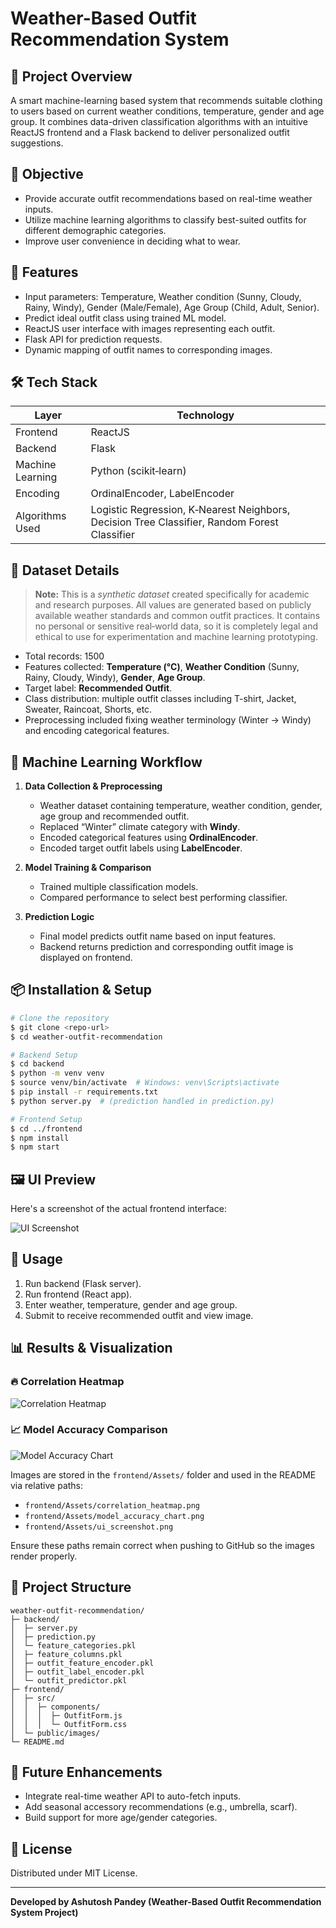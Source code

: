 # Weather-Based Outfit Recommendation System

## 📌 Project Overview

A smart machine-learning based system that recommends suitable clothing to users based on current weather conditions, temperature, gender and age group. It combines data-driven classification algorithms with an intuitive ReactJS frontend and a Flask backend to deliver personalized outfit suggestions.

## 🎯 Objective

* Provide accurate outfit recommendations based on real-time weather inputs.
* Utilize machine learning algorithms to classify best-suited outfits for different demographic categories.
* Improve user convenience in deciding what to wear.

## 🔧 Features

* Input parameters: Temperature, Weather condition (Sunny, Cloudy, Rainy, Windy), Gender (Male/Female), Age Group (Child, Adult, Senior).
* Predict ideal outfit class using trained ML model.
* ReactJS user interface with images representing each outfit.
* Flask API for prediction requests.
* Dynamic mapping of outfit names to corresponding images.

## 🛠️ Tech Stack

| Layer            | Technology                                                                                   |
| ---------------- | -------------------------------------------------------------------------------------------- |
| Frontend         | ReactJS                                                                                      |
| Backend          | Flask                                                                                        |
| Machine Learning | Python (scikit‑learn)                                                                        |
| Encoding         | OrdinalEncoder, LabelEncoder                                                                 |
| Algorithms Used  | Logistic Regression, K‑Nearest Neighbors, Decision Tree Classifier, Random Forest Classifier |

## 📂 Dataset Details

> **Note:** This is a *synthetic dataset* created specifically for academic and research purposes. All values are generated based on publicly available weather standards and common outfit practices. It contains no personal or sensitive real‑world data, so it is completely legal and ethical to use for experimentation and machine learning prototyping.

* Total records: 1500
* Features collected: **Temperature (°C)**, **Weather Condition** (Sunny, Rainy, Cloudy, Windy), **Gender**, **Age Group**.
* Target label: **Recommended Outfit**.
* Class distribution: multiple outfit classes including T-shirt, Jacket, Sweater, Raincoat, Shorts, etc.
* Preprocessing included fixing weather terminology (Winter → Windy) and encoding categorical features.

## 🧠 Machine Learning Workflow

1. **Data Collection & Preprocessing**

   * Weather dataset containing temperature, weather condition, gender, age group and recommended outfit.
   * Replaced “Winter” climate category with **Windy**.
   * Encoded categorical features using **OrdinalEncoder**.
   * Encoded target outfit labels using **LabelEncoder**.
2. **Model Training & Comparison**

   * Trained multiple classification models.
   * Compared performance to select best performing classifier.
3. **Prediction Logic**

   * Final model predicts outfit name based on input features.
   * Backend returns prediction and corresponding outfit image is displayed on frontend.

## 📦 Installation & Setup

```bash
# Clone the repository
$ git clone <repo-url>
$ cd weather-outfit-recommendation

# Backend Setup
$ cd backend
$ python -m venv venv
$ source venv/bin/activate  # Windows: venv\Scripts\activate
$ pip install -r requirements.txt
$ python server.py  # (prediction handled in prediction.py)

# Frontend Setup
$ cd ../frontend
$ npm install
$ npm start
```

## 🖼️ UI Preview

Here's a screenshot of the actual frontend interface:

![UI Screenshot](./frontend/Assets/ui_screenshot.png)

## 🚀 Usage

1. Run backend (Flask server).
2. Run frontend (React app).
3. Enter weather, temperature, gender and age group.
4. Submit to receive recommended outfit and view image.

## 📊 Results & Visualization

### 🔥 Correlation Heatmap

![Correlation Heatmap](./frontend/Assets/correlation_heatmap.png)

### 📈 Model Accuracy Comparison

![Model Accuracy Chart](./frontend/Assets/model_accuracy_chart.png)

Images are stored in the `frontend/Assets/` folder and used in the README via relative paths:

* `frontend/Assets/correlation_heatmap.png`
* `frontend/Assets/model_accuracy_chart.png`
* `frontend/Assets/ui_screenshot.png`

Ensure these paths remain correct when pushing to GitHub so the images render properly.

## 📁 Project Structure

```
weather-outfit-recommendation/
├─ backend/
│  ├─ server.py
│  ├─ prediction.py
│  └─ feature_categories.pkl
│  ├─ feature_columns.pkl
│  ├─ outfit_feature_encoder.pkl
│  ├─ outfit_label_encoder.pkl
│  └─ outfit_predictor.pkl
├─ frontend/
│  ├─ src/
│  │  ├─ components/
│  │  │  ├─ OutfitForm.js
│  │  │  └─ OutfitForm.css
│  └─ public/images/
└─ README.md
```

## 🙌 Future Enhancements

* Integrate real-time weather API to auto-fetch inputs.
* Add seasonal accessory recommendations (e.g., umbrella, scarf).
* Build support for more age/gender categories.

## 📄 License

Distributed under MIT License.

---

**Developed by Ashutosh Pandey (Weather-Based Outfit Recommendation System Project)**
